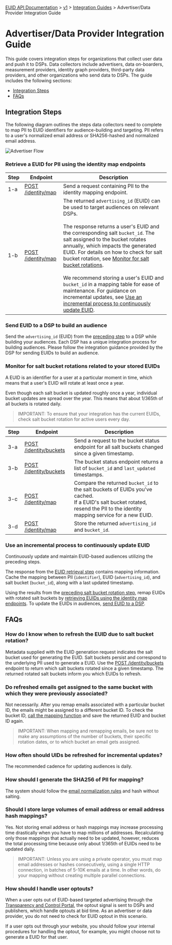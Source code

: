 [EUID API Documentation](../../README.md) > [v1](../README.md) > [Integration Guides](README.md) > Advertiser/Data Provider Integration Guide

# Advertiser/Data Provider Integration Guide

This guide covers integration steps for organizations that collect user data and push it to DSPs. Data collectors include advertisers, data on-boarders, measurement providers, identity graph providers, third-party data providers, and other organizations who send data to DSPs. The guide includes the following sections:

* [Integration Steps](#integration-steps)
* [FAQs](#faqs)

## Integration Steps

The following diagram outlines the steps data collectors need to complete to map PII to EUID identifiers for audience-building and targeting. PII refers to a user's normalized email address or SHA256-hashed and normalized email address.

![Advertiser Flow](https://mermaid.ink/svg/eyJjb2RlIjoiICBzZXF1ZW5jZURpYWdyYW1cbiAgICBwYXJ0aWNpcGFudCBEUCBhcyBEYXRhIFByb3ZpZGVyXG4gICAgcGFydGljaXBhbnQgVUlEMiBhcyBVSUQyIFNlcnZpY2VcbiAgICBwYXJ0aWNpcGFudCBEU1BcbiAgICBsb29wIDEuIFJldHJpZXZlIGEgVUlEMiBmb3IgUElJIHVzaW5nIHRoZSBpZGVudGl0eSBtYXAgZW5kcG9pbnRzLlxuICAgIERQLT4-VUlEMjogMS1hLiBTZW5kIGEgcmVxdWVzdCBjb250YWluaW5nIFBJSSB0byB0aGUgaWRlbnRpdHkgbWFwcGluZyBlbmRwb2ludHMuXG4gICAgVUlEMi0-PkRQOiAxLWIuIFN0b3JlIHRoZSBVSUQyIGFuZCBzYWx0IGJ1Y2tldCByZXR1cm5lZCBmcm9tIHRoZSBpZGVudGl0eSBtYXBwaW5nIHNlcnZpY2UuXG4gICAgZW5kXG4gICAgRFAtLT4-RFNQOiAyLiBTZW5kIHN0b3JlZCBVSUQycyB0byBEU1BzIHRvIGNyZWF0ZSBhdWRpZW5jZXMuXG5cbiAgICBsb29wIDMuIE1vbml0b3IgZm9yIHNhbHQgYnVja2V0IHJvdGF0aW9ucyByZWxhdGVkIHRvIHlvdXIgc3RvcmVkIFVJRDJzLlxuICAgICAgIERQLT4-VUlEMjogMy1hLiBNb25pdG9yIHNhbHQgYnVja2V0IHJvdGF0aW9ucyB1c2luZyB0aGUgYnVja2V0IHNlcnZpY2UuXG4gICAgICAgVUlEMi0-PkRQOiAzLWIuIFJldHVybiBzYWx0IGJ1Y2tldHMgcm90YXRlZCBzaW5jZSBhIGdpdmVuIHRpbWVzdGFtcC5cbiAgICAgICBEUC0-PlVJRDI6IDMtYy4gQ29tcGFyZSB0aGUgcm90YXRlZCBzYWx0IGJ1Y2tldHMgdG8gc3RvcmVkIFVJRDIgc2FsdCBidWNrZXRzLjxicj5JZiByb3RhdGVkLCByZXNlbmQgUElJIHRvIGlkZW50aXR5IG1hcHBpbmcgc2VydmljZSBmb3IgYSBuZXcgVUlEMi5cbiAgICAgICBVSUQyLT4-RFA6IDMtZC4gU3RvcmUgdGhlIFVJRDIgYW5kIHNhbHQgYnVja2V0IHJldHVybmVkIGZyb20gdGhlIGlkZW50aXR5IG1hcHBpbmcgc2VydmljZS5cbiAgICBlbmRcbiIsIm1lcm1haWQiOnsidGhlbWUiOiJmb3Jlc3QifSwidXBkYXRlRWRpdG9yIjpmYWxzZX0)

### Retrieve a EUID for PII using the identity map endpoints

| Step | Endpoint | Description |
| --- | --- | --- |
| 1-a | [POST /identity/map](../endpoints/post-identity-map.md) | Send a request containing PII to the identity mapping endpoint. |
| 1-b | [POST /identity/map](../endpoints/post-identity-map.md) | The returned `advertising_id` (EUID) can be used to target audiences on relevant DSPs.<br><br>The response returns a user's EUID and the corresponding salt `bucket_id`. The salt assigned to the bucket rotates annually, which impacts the generated EUID. For details on how to check for salt bucket rotation, see [Monitor for salt bucket rotations](#monitor-for-salt-bucket-rotations-related-to-your-stored-euids).<br><br>We recommend storing a user's EUID and `bucket_id` in a mapping table for ease of maintenance. For guidance on incremental updates, see [Use an incremental process to continuously update EUID](#use-an-incremental-process-to-continuously-update-euids). |

### Send EUID to a DSP to build an audience
Send the `advertising_id` (EUID) from the [preceding step](#retrieve-a-euid-for-pii-using-the-identity-map-endpoints) to a DSP while building your audiences. Each DSP has a unique integration process for building audiences. Please follow the integration guidance provided by the DSP for sending EUIDs to build an audience.

### Monitor for salt bucket rotations related to your stored EUIDs
A EUID is an identifier for a user at a particular moment in time, which means that a user's EUID will rotate at least once a year. 

Even though each salt bucket is updated roughly once a year, individual bucket updates are spread over the year. This means that about 1/365th of all buckets is rotated daily.

>IMPORTANT: To ensure that your integration has the current EUIDs, check salt bucket rotation for active users every day.

| Step | Endpoint | Description |
| --- | --- | --- |
| 3-a | [POST /identity/buckets](../endpoints/post-identity-buckets.md) | Send a request to the bucket status endpoint for all salt buckets changed since a given timestamp. |
| 3-b | [POST /identity/buckets](../endpoints/post-identity-buckets.md) | The bucket status endpoint returns a list of `bucket_id` and `last_updated` timestamps. |
| 3-c | [POST /identity/map](../endpoints/post-identity-map.md) | Compare the returned `bucket_id` to the salt buckets of EUIDs you've cached.<br>If a EUID's salt bucket rotated, resend the PII to the identity mapping service for a new EUID. |
| 3-d | [POST /identity/map](../endpoints/post-identity-map.md) | Store the returned `advertising_id` and `bucket_id`. |

### Use an incremental process to continuously update EUID

Continuously update and maintain EUID-based audiences utilizing the preceding steps.

The response from the [EUID retrieval step](#retrieve-a-euid-for-pii-using-the-identity-map-endpoints) contains mapping information. Cache the mapping between PII (`identifier`),  EUID (`advertising_id`), and salt bucket (`bucket_id`), along with a last updated timestamp.

Using the results from the [preceding salt bucket rotation step](#monitor-for-salt-bucket-rotations-related-to-your-stored-euids), remap EUIDs with rotated salt buckets by [retrieving EUIDs using the identity map endpoints](#retrieve-a-euid-for-pii-using-the-identity-map-endpoints). To update the EUIDs in audiences, [send EUID to a DSP](#send-euid-to-a-dsp-to-build-an-audience).

## FAQs
### How do I know when to refresh the EUID due to salt bucket rotation?
Metadata supplied with the EUID generation request indicates the salt bucket used for generating the EUID. Salt buckets persist and correspond to the underlying PII used to generate a EUID. Use the  [POST /identity/buckets](../endpoints/post-identity-buckets.md) endpoint to return which salt buckets rotated since a given timestamp. The returned rotated salt buckets inform you which EUIDs to refresh.

### Do refreshed emails get assigned to the same bucket with which they were previously associated?
Not necessarily. After you remap emails associated with a particular bucket ID, the emails might be assigned to a different bucket ID. To check the bucket ID, [call the mapping function](#retrieve-a-euid-for-pii-using-the-identity-map-endpoints) and save the returned EUID and bucket ID again.

>IMPORTANT: When mapping and remapping emails, be sure not to make any assumptions of the number of buckets, their specific rotation dates, or to which bucket an email gets assigned. 

### How often should UIDs be refreshed for incremental updates?
The recommended cadence for updating audiences is daily. 

### How should I generate the SHA256 of PII for mapping?
The system should follow the [email normalization rules](../../README.md#email-address-normalization) and hash without salting.

### Should I store large volumes of email address or email address hash mappings? 
Yes. Not storing email address or hash mappings may increase processing time drastically when you have to map millions of addresses. Recalculating only those mappings that actually need to be updated, however, reduces the total processing time because only about 1/365th of EUIDs need to be updated daily.

>IMPORTANT: Unless you are using a private operator, you must map email addresses or hashes consecutively, using a single HTTP connection, in batches of 5-10K emails at a time. In other words, do your mapping without creating multiple parallel connections. 

### How should I handle user optouts?
When a user opts out of EUID-based targeted advertising through the [Transparency and Control Portal](https://www.transparentadvertising.org/), the optout signal is sent to DSPs and publishers, which handle optouts at bid time. As an advertiser or data provider, you do not need to check for EUID optout in this scenario.

If a user opts out through your website, you should follow your internal procedures for handling the optout, for example, you might choose not to generate a EUID for that user.
